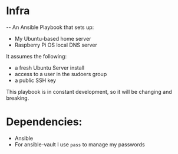 # Infra
--
An Ansible Playbook that sets up:
- My Ubuntu-based home server
- Raspberry Pi OS local DNS server

It assumes the following:
- a fresh Ubuntu Server install
- access to a user in the sudoers group 
- a public SSH key

This playbook is in constant development, so it will be changing and breaking.

# Dependencies:
- Ansible
- For ansible-vault I use `pass` to manage my passwords
